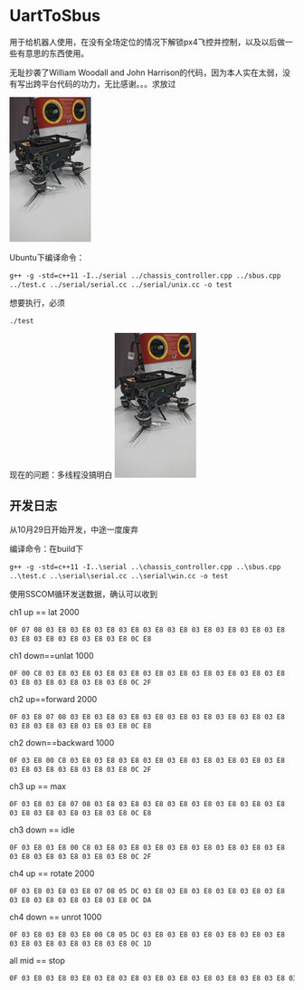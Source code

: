 # UartToSbus

用于给机器人使用，在没有全场定位的情况下解锁px4飞控并控制，以及以后做一些有意思的东西使用。

无耻抄袭了William Woodall and John Harrison的代码，因为本人实在太弱，没有写出跨平台代码的功力，无比感谢。。。求放过

<img src="README.assets/image-20241123011044708.png" alt="image-20241123011044708" style="zoom:25%;" />



Ubuntu下编译命令：

```shell
g++ -g -std=c++11 -I../serial ../chassis_controller.cpp ../sbus.cpp ../test.c ../serial/serial.cc ../serial/unix.cc -o test
```

想要执行，必须

```shell
./test
```

现在的问题：多线程没搞明白
<img src="README.assets/image-20241123011044708.png" alt="image-20241123011044708" style="zoom:25%;" />

## 开发日志

从10月29日开始开发，中途一度废弃

编译命令：在build下

```shell
g++ -g -std=c++11 -I..\serial ..\chassis_controller.cpp ..\sbus.cpp ..\test.c ..\serial\serial.cc ..\serial\win.cc -o test
```

使用SSCOM循环发送数据，确认可以收到

ch1 up == lat 2000

```
0F 07 08 03 E8 03 E8 03 E8 03 E8 03 E8 03 E8 03 E8 03 E8 03 E8 03 E8 03 E8 03 E8 03 E8 03 E8 03 E8 0C E8
```

ch1 down==unlat 1000

```
0F 00 C8 03 E8 03 E8 03 E8 03 E8 03 E8 03 E8 03 E8 03 E8 03 E8 03 E8 03 E8 03 E8 03 E8 03 E8 03 E8 0C 2F
```

ch2 up==forward 2000

```
0F 03 E8 07 08 03 E8 03 E8 03 E8 03 E8 03 E8 03 E8 03 E8 03 E8 03 E8 03 E8 03 E8 03 E8 03 E8 03 E8 0C E8
```

ch2 down==backward 1000

```
0F 03 E8 00 C8 03 E8 03 E8 03 E8 03 E8 03 E8 03 E8 03 E8 03 E8 03 E8 03 E8 03 E8 03 E8 03 E8 03 E8 0C 2F
```

ch3 up == max

```
0F 03 E8 03 E8 07 08 03 E8 03 E8 03 E8 03 E8 03 E8 03 E8 03 E8 03 E8 03 E8 03 E8 03 E8 03 E8 03 E8 0C E8
```

ch3 down == idle

```
0F 03 E8 03 E8 00 C8 03 E8 03 E8 03 E8 03 E8 03 E8 03 E8 03 E8 03 E8 03 E8 03 E8 03 E8 03 E8 03 E8 0C 2F
```

ch4 up == rotate 2000

```
0F 03 E8 03 E8 03 E8 07 08 05 DC 03 E8 03 E8 03 E8 03 E8 03 E8 03 E8 03 E8 03 E8 03 E8 03 E8 03 E8 0C DA
```

ch4 down == unrot 1000

```
0F 03 E8 03 E8 03 E8 00 C8 05 DC 03 E8 03 E8 03 E8 03 E8 03 E8 03 E8 03 E8 03 E8 03 E8 03 E8 03 E8 0C 1D
```

all mid == stop

```sh
0F 03 E8 03 E8 03 E8 03 E8 03 E8 03 E8 03 E8 03 E8 03 E8 03 E8 03 E8 03 E8 03 E8 03 E8 03 E8 03 E8 0C 0C
```


